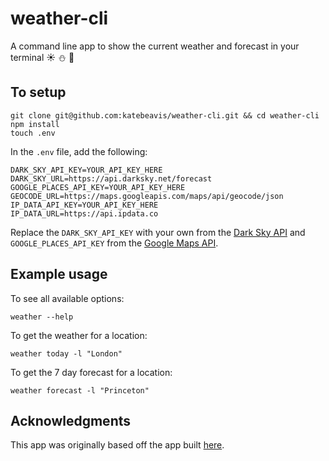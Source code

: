 # weather-cli
A command line app to show the current weather and forecast in your terminal :sunny: :snowman: :rainbow:
## To setup
```
git clone git@github.com:katebeavis/weather-cli.git && cd weather-cli
npm install
touch .env
```
In the ``.env`` file, add the following:
```
DARK_SKY_API_KEY=YOUR_API_KEY_HERE
DARK_SKY_URL=https://api.darksky.net/forecast
GOOGLE_PLACES_API_KEY=YOUR_API_KEY_HERE
GEOCODE_URL=https://maps.googleapis.com/maps/api/geocode/json
IP_DATA_API_KEY=YOUR_API_KEY_HERE
IP_DATA_URL=https://api.ipdata.co
```
Replace the ``DARK_SKY_API_KEY`` with your own from the [Dark Sky API](https://darksky.net/dev) and ``GOOGLE_PLACES_API_KEY`` from the [Google Maps API](https://developers.google.com/maps/documentation/geocoding/start#get-a-key).

## Example usage
To see all available options:

```weather --help```

To get the weather for a location:

```weather today -l "London"```

To get the 7 day forecast for a location:

```weather forecast -l "Princeton"```

## Acknowledgments
This app was originally based off the app built [here](https://timber.io/blog/creating-a-real-world-cli-app-with-node).
